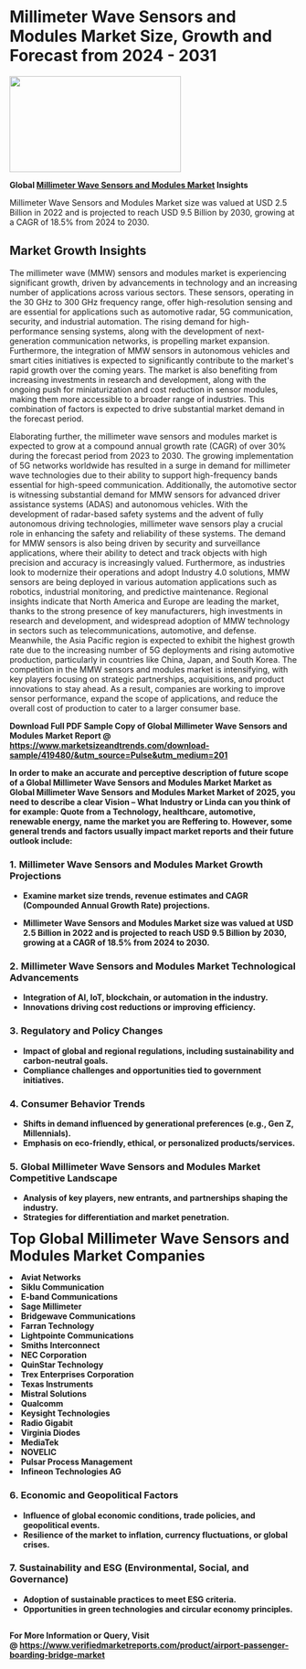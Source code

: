 <H1>Millimeter Wave Sensors and Modules Market Size, Growth and Forecast from 2024 - 2031</H1><img class="aligncenter size-medium wp-image-584254" src="https://thirdeyenews.in/wp-content/uploads/2024/09/Global-Market-Research-300x168.jpeg" alt="" width="300" height="168" /><p><strong>Global&nbsp;<a href="https://www.marketsizeandtrends.com/download-sample/419480/&amp;utm_source=Pulse&amp;utm_medium=201">Millimeter Wave Sensors and Modules Market</a> Insights</strong></p><p>Millimeter Wave Sensors and Modules Market size was valued at USD 2.5 Billion in 2022 and is projected to reach USD 9.5 Billion by 2030, growing at a CAGR of 18.5% from 2024 to 2030.</p><p><h2>Market Growth Insights</h2> <p>The millimeter wave (MMW) sensors and modules market is experiencing significant growth, driven by advancements in technology and an increasing number of applications across various sectors. These sensors, operating in the 30 GHz to 300 GHz frequency range, offer high-resolution sensing and are essential for applications such as automotive radar, 5G communication, security, and industrial automation. The rising demand for high-performance sensing systems, along with the development of next-generation communication networks, is propelling market expansion. Furthermore, the integration of MMW sensors in autonomous vehicles and smart cities initiatives is expected to significantly contribute to the market's rapid growth over the coming years. The market is also benefiting from increasing investments in research and development, along with the ongoing push for miniaturization and cost reduction in sensor modules, making them more accessible to a broader range of industries. This combination of factors is expected to drive substantial market demand in the forecast period.</p> <p><strong></strong></p> <p>Elaborating further, the millimeter wave sensors and modules market is expected to grow at a compound annual growth rate (CAGR) of over 30% during the forecast period from 2023 to 2030. The growing implementation of 5G networks worldwide has resulted in a surge in demand for millimeter wave technologies due to their ability to support high-frequency bands essential for high-speed communication. Additionally, the automotive sector is witnessing substantial demand for MMW sensors for advanced driver assistance systems (ADAS) and autonomous vehicles. With the development of radar-based safety systems and the advent of fully autonomous driving technologies, millimeter wave sensors play a crucial role in enhancing the safety and reliability of these systems. The demand for MMW sensors is also being driven by security and surveillance applications, where their ability to detect and track objects with high precision and accuracy is increasingly valued. Furthermore, as industries look to modernize their operations and adopt Industry 4.0 solutions, MMW sensors are being deployed in various automation applications such as robotics, industrial monitoring, and predictive maintenance. Regional insights indicate that North America and Europe are leading the market, thanks to the strong presence of key manufacturers, high investments in research and development, and widespread adoption of MMW technology in sectors such as telecommunications, automotive, and defense. Meanwhile, the Asia Pacific region is expected to exhibit the highest growth rate due to the increasing number of 5G deployments and rising automotive production, particularly in countries like China, Japan, and South Korea. The competition in the MMW sensors and modules market is intensifying, with key players focusing on strategic partnerships, acquisitions, and product innovations to stay ahead. As a result, companies are working to improve sensor performance, expand the scope of applications, and reduce the overall cost of production to cater to a larger consumer base.</p> <p><strong></p><p><span class=""><strong>Download Full PDF Sample Copy of Global Millimeter Wave Sensors and Modules Market Report</strong> @ <a href="https://www.marketsizeandtrends.com/download-sample/419480/&amp;utm_source=Pulse&amp;utm_medium=201" target="_blank">https://www.marketsizeandtrends.com/download-sample/419480/&amp;utm_source=Pulse&amp;utm_medium=201</a></span></p><p>In order to make an accurate and perceptive description of future scope of a Global&nbsp;Millimeter Wave Sensors and Modules Market Market as Global&nbsp;Millimeter Wave Sensors and Modules Market Market of 2025, you need to describe a clear Vision &ndash; What Industry or Linda can you think of for example: Quote from a Technology, healthcare, automotive, renewable energy, name the market you are Reffering to. However, some general trends and factors usually impact market reports and their future outlook include:</p><h3>1.&nbsp;<strong>Millimeter Wave Sensors and Modules Market Growth Projections</strong></h3><ul><li>Examine market size trends, revenue estimates and CAGR (Compounded Annual Growth Rate) projections.</li><li><p>Millimeter Wave Sensors and Modules Market size was valued at USD 2.5 Billion in 2022 and is projected to reach USD 9.5 Billion by 2030, growing at a CAGR of 18.5% from 2024 to 2030.</p></li></ul><h3>2.&nbsp;<strong>Millimeter Wave Sensors and Modules Market Technological Advancements</strong></h3><ul><li>Integration of AI, IoT, blockchain, or automation in the industry.</li><li>Innovations driving cost reductions or improving efficiency.</li></ul><h3>3.&nbsp;<strong>Regulatory and Policy Changes</strong></h3><ul><li>Impact of global and regional regulations, including sustainability and carbon-neutral goals.</li><li>Compliance challenges and opportunities tied to government initiatives.</li></ul><h3>4.&nbsp;<strong>Consumer Behavior Trends</strong></h3><ul><li>Shifts in demand influenced by generational preferences (e.g., Gen Z, Millennials).</li><li>Emphasis on eco-friendly, ethical, or personalized products/services.</li></ul><h3>5.&nbsp;<strong>Global Millimeter Wave Sensors and Modules Market Competitive Landscape</strong></h3><ul><li>Analysis of key players, new entrants, and partnerships shaping the industry.</li><li>Strategies for differentiation and market penetration.</li></ul><p data-pm-slice="1 1 []"><span style="color: inherit; font-family: inherit; font-size: 25px;">Top Global Millimeter Wave Sensors and Modules Market Companies</span></p><div class="" data-test-id=""><p><li>Aviat Networks</li><li> Siklu Communication</li><li> E-band Communications</li><li> Sage Millimeter</li><li> Bridgewave Communications</li><li> Farran Technology</li><li> Lightpointe Communications</li><li> Smiths Interconnect</li><li> NEC Corporation</li><li> QuinStar Technology</li><li> Trex Enterprises Corporation</li><li> Texas Instruments</li><li> Mistral Solutions</li><li> Qualcomm</li><li> Keysight Technologies</li><li> Radio Gigabit</li><li> Virginia Diodes</li><li> MediaTek</li><li> NOVELIC</li><li> Pulsar Process Management</li><li> Infineon Technologies AG</li></p></div><h3>6.&nbsp;<strong>Economic and Geopolitical Factors</strong></h3><ul><li>Influence of global economic conditions, trade policies, and geopolitical events.</li><li>Resilience of the market to inflation, currency fluctuations, or global crises.</li></ul><h3>7.&nbsp;<strong>Sustainability and ESG (Environmental, Social, and Governance)</strong></h3><ul><li>Adoption of sustainable practices to meet ESG criteria.</li><li>Opportunities in green technologies and circular economy principles.</li></ul><h2><strong style="font-size: 14px;">For More Information or Query, Visit @&nbsp;</strong><a style="background-color: #ffffff; font-size: 14px;" href="https://www.marketsizeandtrends.com/report/millimeter-wave-sensors-and-modules-market/" target="_blank">https://www.verifiedmarketreports.com/product/airport-passenger-boarding-bridge-market</a></h2>
